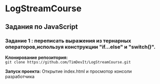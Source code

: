 # LogStreamCourse

## Задания по JavaScript

### Задание 1 : переписать выражения из тернарных операторов,используя конструкции "if...else" и "switch()".

__Клонирование репозитория:__  
  `git clone https://github.com/TimDevIt/LogStreamCourse.git`  
  
__Запуск проекта:__ Открытие index.html и просмотор консоли разработчика
